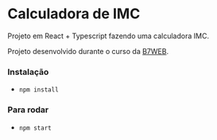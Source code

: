 # Calculadora de IMC

Projeto em React + Typescript fazendo uma calculadora IMC.

Projeto desenvolvido durante o curso da [B7WEB](https://b7web.com.br).

### Instalação

- `npm install` 

### Para rodar
- `npm start`